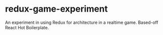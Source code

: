 # redux-game-experiment

An experiment in using Redux for architecture in a realtime game. Based-off React Hot Boilerplate.
